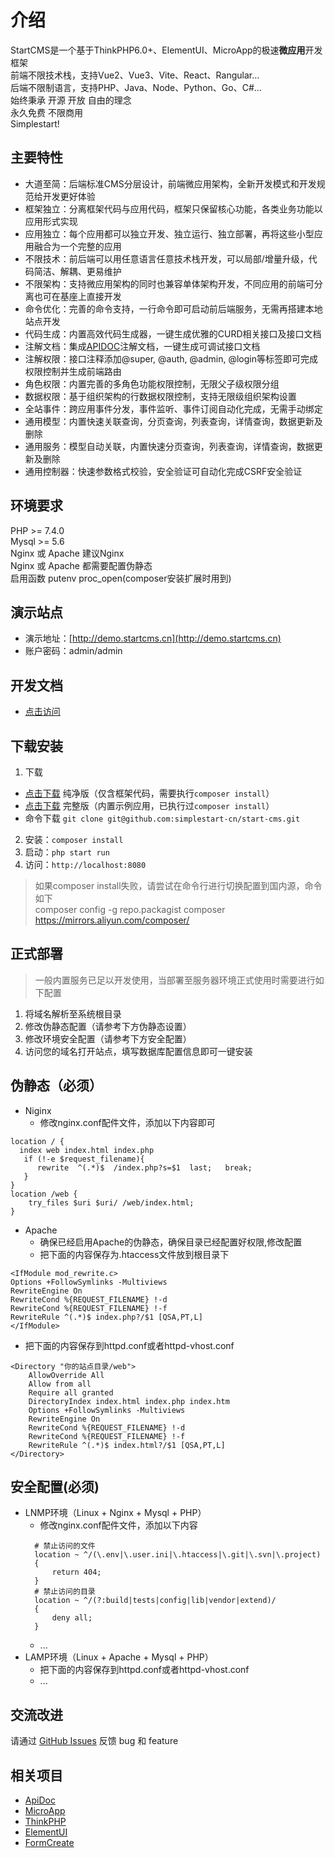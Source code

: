 # 介绍
StartCMS是一个基于ThinkPHP6.0+、ElementUI、MicroApp的极速**微应用**开发框架    
前端不限技术栈，支持Vue2、Vue3、Vite、React、Rangular...  
后端不限制语言，支持PHP、Java、Node、Python、Go、C#...    
始终秉承 开源 开放 自由的理念  
永久免费 不限商用  
Simplestart!

## 主要特性
- 大道至简：后端标准CMS分层设计，前端微应用架构，全新开发模式和开发规范给开发更好体验
- 框架独立：分离框架代码与应用代码，框架只保留核心功能，各类业务功能以应用形式实现
- 应用独立：每个应用都可以独立开发、独立运行、独立部署，再将这些小型应用融合为一个完整的应用
- 不限技术：前后端可以用任意语言任意技术栈开发，可以局部/增量升级，代码简洁、解耦、更易维护
- 不限架构：支持微应用架构的同时也兼容单体架构开发，不同应用的前端可分离也可在基座上直接开发
- 命令优化：完善的命令支持，一行命令即可启动前后端服务，无需再搭建本地站点开发
- 代码生成：内置高效代码生成器，一键生成优雅的CURD相关接口及接口文档
- 注解文档：集成[APIDOC](https://apidocjs.com)注解文档，一键生成可调试接口文档
- 注解权限：接口注释添加@super, @auth, @admin, @login等标签即可完成权限控制并生成前端路由
- 角色权限：内置完善的多角色功能权限控制，无限父子级权限分组
- 数据权限：基于组织架构的行数据权限控制，支持无限级组织架构设置
- 全站事件：跨应用事件分发，事件监听、事件订阅自动化完成，无需手动绑定
- 通用模型：内置快速关联查询，分页查询，列表查询，详情查询，数据更新及删除
- 通用服务：模型自动关联，内置快速分页查询，列表查询，详情查询，数据更新及删除
- 通用控制器：快速参数格式校验，安全验证可自动化完成CSRF安全验证
## 环境要求
PHP >= 7.4.0  
Mysql >= 5.6  
Nginx 或 Apache 建议Nginx  
Nginx 或 Apache 都需要配置伪静态   
启用函数 putenv proc_open(composer安装扩展时用到)  

## 演示站点
- 演示地址：[http://demo.startcms.cn](http://demo.startcms.cn)
- 账户密码：admin/admin
## 开发文档
- [点击访问](http://doc.startcms.cn)

## 下载安装
1. 下载
 - [点击下载](https://github.com/simplestart-cn/start-cms/archive/refs/heads/master.zip) 纯净版（仅含框架代码，需要执行```composer install```）
 - [点击下载](https://github.com/simplestart-cn/start-cms/archive/refs/heads/demo.zip) 完整版（内置示例应用，已执行过```composer install```）
 - 命令下载 ```git clone git@github.com:simplestart-cn/start-cms.git```
2. 安装：```composer install```
3. 启动：```php start run```
4. 访问：```http://localhost:8080```
> 如果composer install失败，请尝试在命令行进行切换配置到国内源，命令如下  
> composer config -g repo.packagist composer https://mirrors.aliyun.com/composer/

## 正式部署
> 一般内置服务已足以开发使用，当部署至服务器环境正式使用时需要进行如下配置
1. 将域名解析至系统根目录  
2. 修改伪静态配置（请参考下方伪静态设置）
3. 修改环境安全配置（请参考下方安全配置）  
4. 访问您的域名打开站点，填写数据库配置信息即可一键安装

## 伪静态（必须） 
- Niginx
  - 修改nginx.conf配件文件，添加以下内容即可
```
location / {
  index web index.html index.php
   if (!-e $request_filename){
      rewrite  ^(.*)$  /index.php?s=$1  last;   break;
   }
}
location /web {
    try_files $uri $uri/ /web/index.html;
}
```  
- Apache
  - 确保已经启用Apache的伪静态，确保目录已经配置好权限,修改配置
  - 把下面的内容保存为.htaccess文件放到根目录下
```
<IfModule mod_rewrite.c>
Options +FollowSymlinks -Multiviews
RewriteEngine On
RewriteCond %{REQUEST_FILENAME} !-d
RewriteCond %{REQUEST_FILENAME} !-f
RewriteRule ^(.*)$ index.php?/$1 [QSA,PT,L]
</IfModule>
```
  - 把下面的内容保存到httpd.conf或者httpd-vhost.conf
```
<Directory "你的站点目录/web">
    AllowOverride All
    Allow from all
    Require all granted
    DirectoryIndex index.html index.php index.htm
    Options +FollowSymlinks -Multiviews
    RewriteEngine On
    RewriteCond %{REQUEST_FILENAME} !-d
    RewriteCond %{REQUEST_FILENAME} !-f
    RewriteRule ^(.*)$ index.html?/$1 [QSA,PT,L]
</Directory>
```  

## 安全配置(必须)
- LNMP环境（Linux + Nginx + Mysql + PHP）
  - 修改nginx.conf配件文件，添加以下内容
  ```
    # 禁止访问的文件
    location ~ ^/(\.env|\.user.ini|\.htaccess|\.git|\.svn|\.project)
    {
        return 404;
    }
    # 禁止访问的目录
    location ~ ^/(?:build|tests|config|lib|vendor|extend)/
    {
        deny all;
    }
  ```
  - ...
- LAMP环境（Linux + Apache + Mysql + PHP）
  - 把下面的内容保存到httpd.conf或者httpd-vhost.conf
  - ...
## 交流改进
请通过 [GitHub Issues](https://github.com/simplestart-cn/start-cms/issues) 反馈 bug 和 feature 

## 相关项目
- [ApiDoc](https://apidocjs.com)
- [MicroApp](https://micro-zoe.github.io/micro-app)
- [ThinkPHP](https://www.kancloud.cn/manual/thinkphp6_0/1037479)
- [ElementUI](https://element.eleme.cn/#/zh-CN)
- [FormCreate](http://www.form-create.com/)

